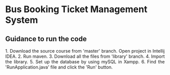# Bus Booking Ticket Management System

## Guidance to run the code
<p style="text-align: justify;">
1. Download the source course from 'master' branch. Open project in Intellij IDEA.
2. Run maven.
3. Download all the files from 'library' branch.
4. Import the library.
5. Set up the database by using mySQL in Xampp.
6. Find the 'RunApplication.java' file and click the 'Run' button.
</p>
